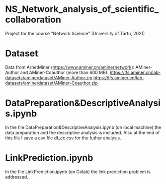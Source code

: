 # NS_Network_analysis_of_scientific_collaboration
Project for the course "Network Science" (University of Tartu, 2021)
# Dataset
Data from ArnetMiner (https://www.aminer.cn/aminernetwork):
AMiner-Author and AMiner-Coauthor (more than 600 MB).
https://lfs.aminer.cn/lab-datasets/aminerdataset/AMiner-Author.zip
https://lfs.aminer.cn/lab-datasets/aminerdataset/AMiner-Coauthor.zip
# DataPreparation&DescriptiveAnalysis.ipynb
In the file DataPreparation&DescriptiveAnalysis.ipynb (on local machine) the data preparation and the descriptive analysis is included.
Also at the end of this file I save a csv file df_cc.csv for the futher analysis.
# LinkPrediction.ipynb
In the file LinkPrediction.ipynb (on Colab) the link prediction problem is addressed.
